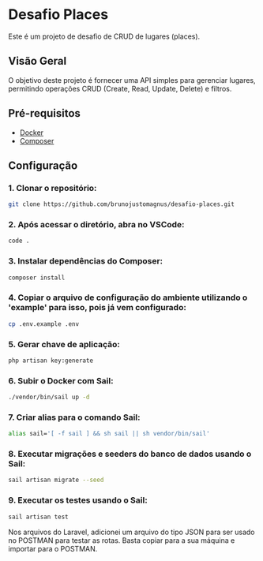 # Desafio Places

Este é um projeto de desafio de CRUD de lugares (places). 

## Visão Geral

O objetivo deste projeto é fornecer uma API simples para gerenciar lugares, permitindo operações CRUD (Create, Read, Update, Delete) e filtros.

## Pré-requisitos

- [Docker](https://www.docker.com/)
- [Composer](https://getcomposer.org/)

## Configuração

### 1. Clonar o repositório:

```bash
git clone https://github.com/brunojustomagnus/desafio-places.git
```

### 2. Após acessar o diretório, abra no VSCode:
```bash
code .
```

### 3. Instalar dependências do Composer:

```bash
composer install
```

### 4. Copiar o arquivo de configuração do ambiente utilizando o 'example' para isso, pois já vem configurado:

```bash
cp .env.example .env
```

### 5. Gerar chave de aplicação:

```bash
php artisan key:generate
```

### 6. Subir o Docker com Sail:

```bash
./vendor/bin/sail up -d
```

### 7. Criar alias para o comando Sail:

```bash
alias sail='[ -f sail ] && sh sail || sh vendor/bin/sail'
```

### 8. Executar migrações e seeders do banco de dados usando o Sail:

```bash
sail artisan migrate --seed
```

### 9. Executar os testes usando o Sail:

```bash
sail artisan test
```

Nos arquivos do Laravel, adicionei um arquivo do tipo JSON para ser usado no POSTMAN para testar as rotas. Basta copiar para a sua máquina e importar para o POSTMAN.


